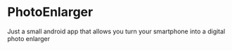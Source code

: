 PhotoEnlarger
=============

Just a small android app that allows you turn your smartphone into a digital photo enlarger